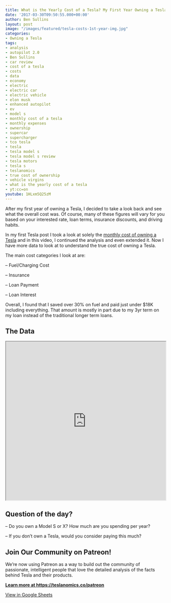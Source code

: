 ```yaml
---
title: What is the Yearly Cost of a Tesla? My First Year Owning a Tesla Cost Breakdown
date: '2017-03-30T09:50:55.000+00:00'
author: Ben Sullins
layout: post
image: "/images/featured/tesla-costs-1st-year-img.jpg"
categories:
- Owning a Tesla
tags:
- analysis
- autopilot 2.0
- Ben Sullins
- car review
- cost of a tesla
- costs
- data
- economy
- electric
- electric car
- electric vehicle
- elon musk
- enhanced autopilot
- ev
- model s
- monthly cost of a tesla
- monthly expenses
- ownership
- supercar
- supercharger
- tco tesla
- tesla
- tesla model s
- tesla model s review
- tesla motors
- tesla s
- teslanomics
- true cost of ownership
- vehicle virgins
- what is the yearly cost of a tesla
- yt:cc=on
youtube: 1HLxm5Q25zM
---
```

After my first year of owning a Tesla, I decided to take a look back and see what the overall cost was. Of course, many of these figures will vary for you based on your interested rate, loan terms, insurance discounts, and driving habits.

In my first Tesla post I took a look at solely the <a href="https://www.youtube.com/watch?v=bNKVb_KMh7g" target="_blank">monthly cost of owning a Tesla</a> and in this video, I continued the analysis and even extended it. Now I have more data to look at to understand the true cost of owning a Tesla.

The main cost categories I look at are:

&#8211; Fuel/Charging Cost

&#8211; Insurance

&#8211; Loan Payment

&#8211; Loan Interest

Overall, I found that I saved over 30% on fuel and paid just under $18K including everything. That amount is mostly in part due to my 3yr term on my loan instead of the traditional longer term loans.

## The Data
<iframe src="https://docs.google.com/spreadsheets/d/11Hp3ja0zYj4jGUjGJALiVZ-EiFdLQ2gPNCgRK9rdslk/pubhtml?widget=true&amp;headers=false" style="width:100%; min-height: 500px;"></iframe>


## Question of the day?

&#8211; Do you own a Model S or X? How much are you spending per year?

&#8211; If you don&#8217;t own a Tesla, would you consider paying this much?

## Join Our Community on Patreon!

We&#8217;re now using Patreon as a way to build out the community of passionate, intelligent people that love the detailed analysis of the facts behind Tesla and their products.

**<a href="https://teslanomics.co/patreon" target="_blank">Learn more at https://teslanomics.co/patreon</a>**



<a href="https://docs.google.com/spreadsheets/d/11Hp3ja0zYj4jGUjGJALiVZ-EiFdLQ2gPNCgRK9rdslk/edit?usp=sharing" target="_blank">View in Google Sheets</a>
